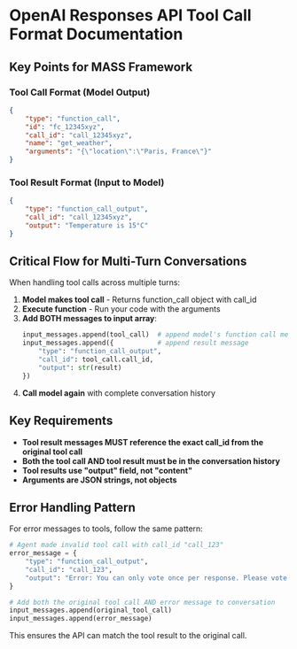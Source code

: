 # OpenAI Responses API Tool Call Format Documentation

## Key Points for MASS Framework

### Tool Call Format (Model Output)
```json
{
    "type": "function_call",
    "id": "fc_12345xyz",
    "call_id": "call_12345xyz", 
    "name": "get_weather",
    "arguments": "{\"location\":\"Paris, France\"}"
}
```

### Tool Result Format (Input to Model)
```json
{
    "type": "function_call_output",
    "call_id": "call_12345xyz",
    "output": "Temperature is 15°C"
}
```

## Critical Flow for Multi-Turn Conversations

When handling tool calls across multiple turns:

1. **Model makes tool call** - Returns function_call object with call_id
2. **Execute function** - Run your code with the arguments  
3. **Add BOTH messages to input array**:
   ```python
   input_messages.append(tool_call)  # append model's function call message
   input_messages.append({           # append result message
       "type": "function_call_output",
       "call_id": tool_call.call_id,
       "output": str(result)
   })
   ```
4. **Call model again** with complete conversation history

## Key Requirements

- **Tool result messages MUST reference the exact call_id from the original tool call**
- **Both the tool call AND tool result must be in the conversation history**
- **Tool results use "output" field, not "content"**
- **Arguments are JSON strings, not objects**

## Error Handling Pattern

For error messages to tools, follow the same pattern:
```python
# Agent made invalid tool call with call_id "call_123"
error_message = {
    "type": "function_call_output", 
    "call_id": "call_123",
    "output": "Error: You can only vote once per response. Please vote for just ONE agent."
}

# Add both the original tool call AND error message to conversation
input_messages.append(original_tool_call)
input_messages.append(error_message)
```

This ensures the API can match the tool result to the original call.